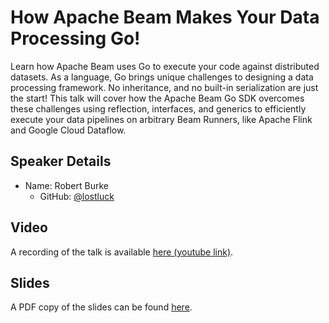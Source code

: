 # How Apache Beam Makes Your Data Processing Go!

Learn how Apache Beam uses Go to execute your code against distributed datasets. As a language, Go brings unique challenges to designing a data processing framework. No inheritance, and no built-in serialization are just the start! This talk will cover how the Apache Beam Go SDK overcomes these challenges using reflection, interfaces, and generics to efficiently execute your data pipelines on arbitrary Beam Runners, like Apache Flink and Google Cloud Dataflow.

## Speaker Details

- Name: Robert Burke
  - GitHub: [@lostluck](https://github.com/lostluck)

## Video

A recording of the talk is available [here (youtube link)](https://www.youtube.com/watch?v=Z-GBHh6Kb-o).

## Slides

A PDF copy of the slides can be found [here](./MakeYourDataProcessingGo-slides.pdf).
